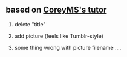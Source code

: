 ## based on [CoreyMS's tutor](https://github.com/CoreyMSchafer/code_snippets)

1. delete "title"

2. add picture (feels like Tumblr-style)

3. some thing wrong with picture filename ....

